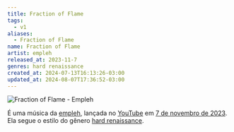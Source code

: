 ```yaml
---
title: Fraction of Flame
tags:
  - v1
aliases:
  - Fraction of Flame
name: Fraction of Flame
artist: empleh
released_at: 2023-11-7
genres: hard renaissance
created_at: 2024-07-13T16:13:26-03:00
updated_at: 2024-08-07T17:36:52-03:00
---
```


![Fraction of Flame - Empleh](https://www.youtube.com/watch?v=9g-FbdDevx8)

É uma música da [empleh](empleh.md), lançada no [YouTube](../16/YouTube.md) em [7 de novembro de 2023](../../../../datas/2023-11-07.md). Ela segue o estilo do gênero [hard renaissance](Hard_renaissance.md).